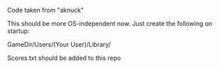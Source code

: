 Code taken from "aknuck"

This should be more OS-independent now. Just create the following on startup:

GameDir/Users/(Your User)/Library/

Scores.txt should be added to this repo
